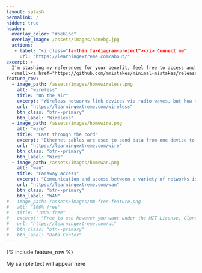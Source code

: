 ```yaml
---
layout: splash
permalink: /
hidden: true
header:
  overlay_color: "#5e616c"
  overlay_image: /assets/images/homebg.jpg
  actions:
   - label: "<i class="fa-thin fa-diagram-project"></i> Connect me"
     url: "https://learningextreme.com/about/"
excerpt: >
  I’m stashing my references for your benefit, feel free to access and comment for correction<br />
  <small><a href="https://github.com/mmistakes/minimal-mistakes/releases/tag/4.24.0">Latest release v4.24.0</a></small>
feature_row:
  - image_path: /assets/images/homewireless.png
    alt: "wireless"
    title: "On the air"
    excerpt: "Wireless networks link devices via radio waves, but how they function is a mystery"
    url: "https://learningextreme.com/wireless"
    btn_class: "btn--primary"
    btn_label: "Wireless"
  - image_path: /assets/images/homewire.png
    alt: "wire"
    title: "Cast through the cord"
    excerpt: "Ethernet cables are used to send data from one device to another or across the Internet"
    url: "https://learningextreme.com/wire"
    btn_class: "btn--primary"
    btn_label: "Wire"
  - image_path: /assets/images/homewan.png
    alt: "wan"
    title: "Faraway access"
    excerpt: "Communication and access between a variety of networks is available, and security is a must"
    url: "https://learningextreme.com/wan"
    btn_class: "btn--primary"
    btn_label: "WAN"      
# - image_path: /assets/images/mm-free-feature.png
#   alt: "100% free"
#   title: "100% free"
#   excerpt: "Free to use however you want under the MIT License. Clone it, fork it, customize it... whatever!"
#   url: "https://learningextreme.com/dc"
#   btn_class: "btn--primary"
#   btn_label: "Data Center"    
---
```


{% include feature_row %}

My sample text will appear here